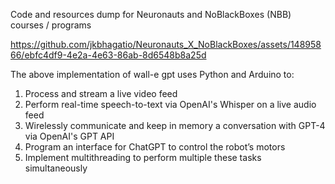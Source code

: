 Code and resources dump for Neuronauts and NoBlackBoxes (NBB) courses / programs

https://github.com/jkbhagatio/Neuronauts_X_NoBlackBoxes/assets/14895866/ebfc4df9-4e2a-4e63-86ab-8d6548b8a25d

The above implementation of wall-e gpt uses Python and Arduino to:
1. Process and stream a live video feed
2. Perform real-time speech-to-text via OpenAI's Whisper on a live audio feed
3. Wirelessly communicate and keep in memory a conversation with GPT-4 via OpenAI's GPT API 
4. Program an interface for ChatGPT to control the robot’s motors
5. Implement multithreading to perform multiple these tasks simultaneously
